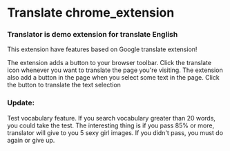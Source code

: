 # Translate chrome_extension
### Translator is demo extension for translate English 


This extension have features based on Google translate extension!

The extension adds a button to your browser toolbar. Click the translate icon whenever you want to translate the page you're visiting.
The extension also add a button in the page when you select some text in the page. Click the button to translate the text selection

### Update:

Test vocabulary feature. If you search vocabulary greater than 20 words, you could take the test. The interesting thing is if you pass 85% or more, translator will give to you 5 sexy girl images. If you didn't pass, you must do again or give up.


